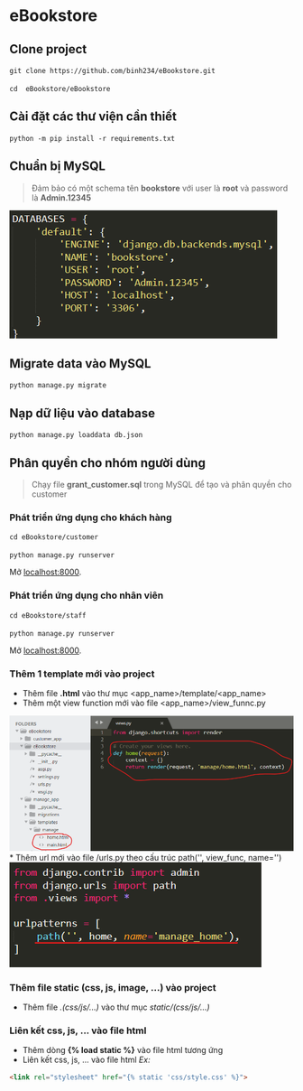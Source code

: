 # eBookstore

## Clone project
```
git clone https://github.com/binh234/eBookstore.git

cd  eBookstore/eBookstore
```

## Cài đặt các thư viện cần thiết
```
python -m pip install -r requirements.txt
```

## Chuẩn bị MySQL
> Đảm bảo có một schema tên **bookstore** với user là **root** và password là **Admin.12345**
<img src="./screenshots/database.png">

## Migrate data vào MySQL
```
python manage.py migrate
```

## Nạp dữ liệu vào database
```
python manage.py loaddata db.json
```

## Phân quyền cho nhóm người dùng
> Chạy file **grant_customer.sql** trong MySQL để tạo và phân quyền cho customer

### Phát triển ứng dụng cho khách hàng
```
cd eBookstore/customer

python manage.py runserver
```
Mở [localhost:8000](http://localhost:8000).

### Phát triển ứng dụng cho nhân viên
```
cd eBookstore/staff

python manage.py runserver
```
Mở [localhost:8000](http://localhost:8000).

### Thêm 1 template mới vào project
* Thêm file **.html** vào thư mục <app_name>/template/<app_name>
* Thêm một view function mới vào file <app_name>/view_funnc.py
<img src="./screenshots/view_func.png">
* Thêm url mới vào file <app_name>/urls.py theo cấu trúc path('<url_path>', view_func, name='<url_name>')
<img src="./screenshots/url.png">

### Thêm file static (css, js, image, ...) vào project
* Thêm file *.(css/js/...)* vào thư mục *static/(css/js/...)*

### Liên kết css, js, ... vào file html
* Thêm dòng **{% load static %}** vào file html tương ứng
* Liên kết css, js, ... vào file html
*Ex:* 
```html
<link rel="stylesheet" href="{% static 'css/style.css' %}">
```
